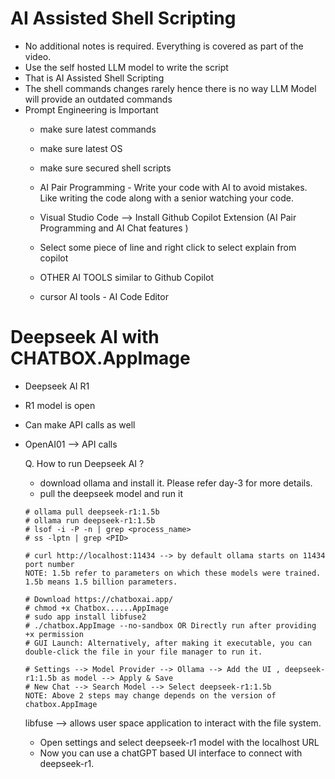 # AI Assisted Shell Scripting

- No additional notes is required. Everything is covered as part of the video.
- Use the self hosted LLM model to write the script
- That is AI Assisted Shell Scripting
- The shell commands changes rarely hence there is no way LLM Model will provide an outdated commands
- Prompt Engineering is Important
    - make sure latest commands
    - make sure latest OS
    - make sure secured shell scripts
 
  - AI Pair Programming - Write your code with AI to avoid mistakes. Like writing the code along with a senior watching your code.
 
  - Visual Studio Code --> Install Github Copilot Extension (AI Pair Programming  and AI Chat features )
 
  - Select some piece of line and right click to select explain from copilot
 
  - OTHER AI TOOLS similar to Github Copilot
 
  - cursor AI tools - AI Code Editor
  


# Deepseek AI with CHATBOX.AppImage

- Deepseek AI R1
- R1 model is open
- Can make API calls as well
- OpenAI01 --> API calls

  Q. How to run Deepseek AI ?
  - download ollama and install it. Please refer day-3 for more details.
  - pull the deepseek model and run it 
  ```
  # ollama pull deepseek-r1:1.5b
  # ollama run deepseek-r1:1.5b
  # lsof -i -P -n | grep <process_name>
  # ss -lptn | grep <PID>
  
  # curl http://localhost:11434 --> by default ollama starts on 11434 port number
  NOTE: 1.5b refer to parameters on which these models were trained. 1.5b means 1.5 billion parameters.
  ```

  ```
  # Download https://chatboxai.app/
  # chmod +x Chatbox......AppImage
  # sudo app install libfuse2
  # ./chatbox.AppImage --no-sandbox OR Directly run after providing +x permission
  # GUI Launch: Alternatively, after making it executable, you can double-click the file in your file manager to run it.

  # Settings --> Model Provider --> Ollama --> Add the UI , deepseek-r1:1.5b as model --> Apply & Save
  # New Chat --> Search Model --> Select deepseek-r1:1.5b
  NOTE: Above 2 steps may change depends on the version of chatbox.AppImage 
  ```
  
    libfuse --> allows user space application to interact with the file system. 
  - Open settings and select deepseek-r1 model with the localhost URL
  - Now you can use a chatGPT based UI interface to connect with deepseek-r1.
